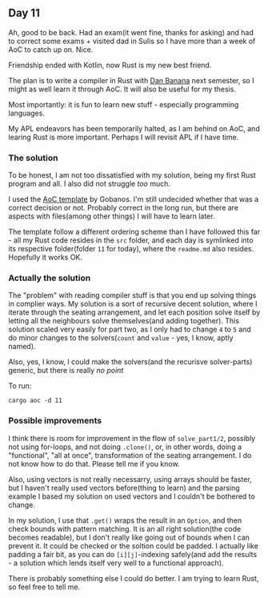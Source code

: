 ## Day 11

Ah, good to be back. Had an exam(it went fine, thanks for asking) and had to correct some exams + visited dad in Sulis so I have more than a week of AoC to catch up on. Nice.

Friendship ended with Kotlin, now Rust is my new best friend.

The plan is to write a compiler in Rust with [Dan Banana](https://github.com/danbanan) next semester, so I might as well learn it through AoC.
It will also be useful for my thesis.

Most importantly: it is fun to learn new stuff - especially programming languages.

My APL endeavors has been temporarily halted, as I am behind on AoC, and learing Rust is more important.
Perhaps I will revisit APL if I have time.


### The solution

To be honest, I am not too dissatisfied with my solution, being my first Rust program and all.
I also did not struggle _too_ much.

I used the [AoC template](https://github.com/gobanos/aoc-runner) by Gobanos. I'm still undecided whether that was a correct decision or not.
Probably correct in the long run, but there are aspects with files(among other things) I will have to learn later.

The template follow a different ordering scheme than I have followed this far - all my Rust code resides in the `src` folder, and each day
is symlinked into its respective folder(folder `11` for today), where the `readme.md` also resides. Hopefully it works OK.

### Actually the solution

The "problem" with reading compiler stuff is that you end up solving things in complier ways. My solution is a sort of recursive decent solution, where I
iterate through the seating arrangement, and let each position solve itself by letting all the neighbours solve themselves(and adding together).
This solution scaled very easily for part two, as I only had to change `4` to `5` and do minor changes to the solvers(`count` and `value` - yes, I know,
aptly named).

Also, yes, I know, I could make the solvers(and the recurisve solver-parts) generic, but there is really _no point_

To run:
```
cargo aoc -d 11
```

### Possible improvements

I think there is room for improvement in the flow of `solve_part1/2`, possibly not using for-loops, and not doing `.clone()`, or, in other words, doing a
"functional", "all at once", transformation of the seating arrangement. I do not know how to do that. Please tell me if you know.

Also, using vectors is not really necessarry, using arrays should be faster, but I haven't really used vectors before(thing to learn) and the parsing example
I based my solution on used vectors and I couldn't be bothered to change.

In my solution, I use that `.get()` wraps the result in an `Option`, and then check bounds with pattern matching. It is an all right solution(the code becomes
readable), but I don't really like going out of bounds when I can prevent it. It could be checked or the soltion could be padded. I actually like padding a fair
bit, as you can do `[i][j]`-indexing safely(and add the results - a solution which lends itself very well to a functional approach).

There is probably something else I could do better. I am trying to learn Rust, so feel free to tell me.
